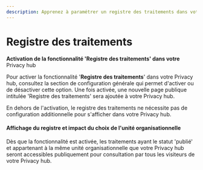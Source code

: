 ```yaml
---
description: Apprenez à paramétrer un registre des traitements dans votre Privacy hub
---
```


# Registre des traitements

**Activation de la fonctionnalité 'Registre des traitements' dans votre** Privacy hub

Pour activer la fonctionnalité '**Registre des traitements**' dans votre Privacy hub, consultez la section de configuration générale qui permet d'activer ou de désactiver cette option. Une fois activée, une nouvelle page publique intitulée 'Registre des traitements' sera ajoutée à votre Privacy hub.

En dehors de l'activation, le registre des traitements ne nécessite pas de configuration additionnelle pour s'afficher dans votre Privacy hub.

#### Affichage du registre et impact du choix de l'unité organisationnelle

Dès que la fonctionnalité est activée, les traitements ayant le statut 'publié' et appartenant à la même unité organisationnelle que votre Privacy hub seront accessibles publiquement pour consultation par tous les visiteurs de votre Privacy hub.

